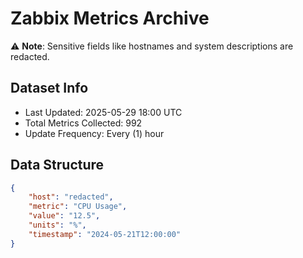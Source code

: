 # Zabbix Metrics Archive

⚠️ **Note**: Sensitive fields like hostnames and system descriptions are redacted.

## Dataset Info
- Last Updated: 2025-05-29 18:00 UTC
- Total Metrics Collected: 992
- Update Frequency: Every (1) hour

## Data Structure
```json
{
    "host": "redacted",
    "metric": "CPU Usage",
    "value": "12.5",
    "units": "%",
    "timestamp": "2024-05-21T12:00:00"
}
```
